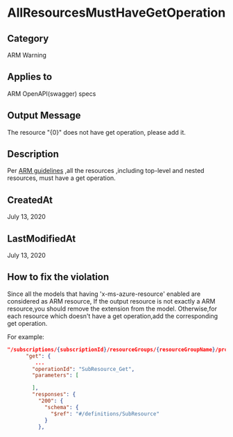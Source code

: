 # AllResourcesMustHaveGetOperation

## Category

ARM Warning

## Applies to

ARM OpenAPI(swagger) specs

## Output Message

The resource "{0}" does not have get operation, please add it.

## Description

Per [ARM guidelines](https://github.com/Azure/azure-resource-manager-rpc/blob/master/v1.0/resource-api-reference.md) ,all the resources ,including top-level and nested resources, must have a get operation.

## CreatedAt

July 13, 2020

## LastModifiedAt

July 13, 2020

## How to fix the violation

Since all the models that having 'x-ms-azure-resource' enabled are considered as ARM resource,
If the output resource is not exactly a ARM resource,you should remove the extension from the model.
Otherwise,for each resource which doesn't have a get operation,add the corresponding get operation.

For example:

```json
"/subscriptions/{subscriptionId}/resourceGroups/{resourceGroupName}/providers/Microsoft.MyNameSpace/MyResourceType/{Name}/SubResource/{subName}": {
      "get": {
         ...
        "operationId": "SubResource_Get",
        "parameters": [

        ],
        "responses": {
          "200": {
            "schema": {
              "$ref": "#/definitions/SubResource"
            }
          },
```
